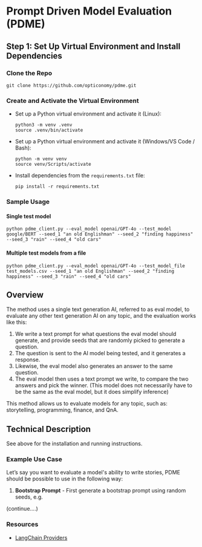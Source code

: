 # Prompt Driven Model Evaluation (PDME)

## Step 1: Set Up Virtual Environment and Install Dependencies

### Clone the Repo
  ```
  git clone https://github.com/opticonomy/pdme.git
  ```

### Create and Activate the Virtual Environment
- Set up a Python virtual environment and activate it (Linux):
  ```
  python3 -m venv .venv
  source .venv/bin/activate
  ```

- Set up a Python virtual environment and activate it (Windows/VS Code / Bash):
  ```
  python -m venv venv
  source venv/Scripts/activate
  ```
  
- Install dependencies from the `requirements.txt` file:
  ```
  pip install -r requirements.txt
  ```

### Sample Usage
#### Single test model
 ```
python pdme_client.py --eval_model openai/GPT-4o --test_model google/BERT --seed_1 "an old Englishman" --seed_2 "finding happiness" --seed_3 "rain" --seed_4 "old cars"
 ```
#### Multiple test models from a file
```
python pdme_client.py --eval_model openai/GPT-4o --test_model_file test_models.csv --seed_1 "an old Englishman" --seed_2 "finding happiness" --seed_3 "rain" --seed_4 "old cars"
 ```
 ## Overview

The method uses a single text generation AI, referred to as eval model, to evaluate any other text generation AI on any topic, and the evaluation works like this:

1. We write a text prompt for what questions the eval model should generate, and provide seeds that are randomly picked to generate a question.
2. The question is sent to the AI model being tested, and it generates a response.
3. Likewise, the eval model also generates an answer to the same question.
4. The eval model then uses a text prompt we write, to compare the two answers and pick the winner. (This model does not necessarily have to be the same as the eval model, but it does simplify inference)

This method allows us to evaluate models for any topic, such as: storytelling, programming, finance, and QnA.

## Technical Description

See above for the installation and running instructions.

### Example Use Case

Let’s say you want to evaluate a model's ability to write stories, PDME should be possible to use in the following way:

1. **Bootstrap Prompt** - First generate a bootstrap prompt using random seeds, e.g.

(continue....)

### Resources
- [LangChain Providers](https://python.langchain.com/v0.2/docs/integrations/platforms/)
